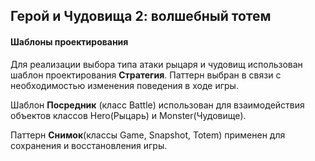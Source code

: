 ## Герой и Чудовища 2: волшебный тотем

#### Шаблоны проектирования

Для реализации выбора типа атаки рыцаря и чудовищ использован шаблон проектирования **Стратегия**. Паттерн выбран в связи с необходимостью изменения поведения в ходе игры.

Шаблон **Посредник** (класс Battle) использован для взаимодействия объектов классов Hero(Рыцарь) и Monster(Чудовище).

Паттерн **Снимок**(классы Game, Snapshot, Totem) применен для сохранения и восстановления игры.
